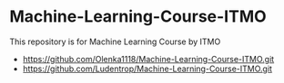 # Machine-Learning-Course-ITMO

This repository is for Machine Learning Course by ITMO

- https://github.com/Olenka1118/Machine-Learning-Course-ITMO.git
- https://github.com/Ludentrop/Machine-Learning-Course-ITMO.git
